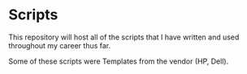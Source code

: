 # Scripts
This repository will host all of the scripts that I have written and used throughout my career thus far.

Some of these scripts were Templates from the vendor (HP, Dell).

